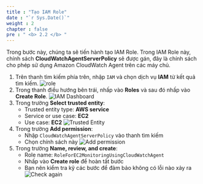```yaml
---
title : "Tạo IAM Role"
date : "`r Sys.Date()`"
weight : 2
chapter : false
pre : " <b> 2.2 </b> "
---
```


Trong bước này, chúng ta sẽ tiến hành tạo IAM Role. Trong IAM Role này, chính sách **CloudWatchAgentServerPolicy** sẽ được gán, đây là chính sách cho phép sử dụng Amazon CloudWatch Agent trên các máy chủ.

1. Trên thanh tìm kiếm phía trên, nhập `IAM` và chọn dịch vụ **IAM** từ kết quả tìm kiếm.
![role](/images/2-Preparation/2.2-CreateIAMRole/01-SearchIAM.png)
2. Trong thanh điều hướng bên trái, nhấp vào **Roles** và sau đó nhấp vào **Create Role**.
![IAM Dashboard](/images/2-Preparation/2.2-CreateIAMRole/02-AccessIAMDashboard.png)
3. Trong trường **Select trusted entity**:
     - Trusted entity type: **AWS service**
     - Service or use case: **EC2**
     - Use case: **EC2**
![Trusted Entity](/images/2-Preparation/2.2-CreateIAMRole/03-SelectTrustedEntity.png)
4. Trong trường **Add permission**:
    - Nhập `CloudWatchAgentServerPolicy` vào thanh tìm kiếm
    - Chọn chính sách này
![Add permission](/images/2-Preparation/2.2-CreateIAMRole/04-AddPermission.png)
5. Trong trường **Name, review, and create**:
    - Role name: `RoleForEC2MonitoringUsingCloudWatchAgent`
    - Nhấp vào **Create role** để hoàn tất bước
    - Bạn nên kiểm tra kỹ các bước để đảm bảo không có lỗi nào xảy ra
![Check again](/images/2-Preparation/2.2-CreateIAMRole/05-ReviewAgain.png)
